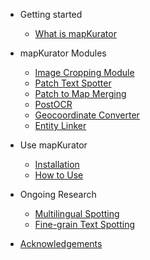 - Getting started
  
  - [What is mapKurator](docs/introduction.md)
<!--   - [Quick start](docs/quickstart.md) -->

- mapKurator Modules
  - [Image Cropping Module](docs/modules/crop.md)
  - [Patch Text Spotter](docs/modules/spot.md)
  - [Patch to Map Merging](docs/modules/merge.md)
  - [PostOCR](docs/modules/postocr.md)
  - [Geocoordinate Converter](docs/modules/geo-convert.md)
  - [Entity Linker](docs/modules/linker.md)


- Use  mapKurator
  - [Installation](docs/install1.md)
  - [How to Use](docs/how-to-use-1.md)
  


- Ongoing Research
  - [Multilingual Spotting](docs/multilingual.md)
  - [Fine-grain Text Spotting](docs/finegrain.md)

- [Acknowledgements](docs/ack.md)
